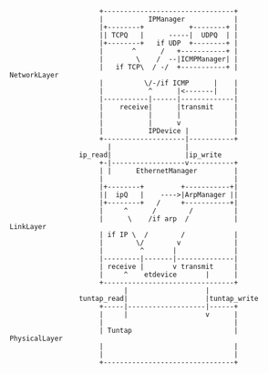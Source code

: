         
                          +--------------------------------+                                          
                          |           IPManager            |                                          
                          |+--------+           +--------+ |                                          
                          || TCPQ   |      -----|  UDPQ  | |                                          
                          |+--------+   if UDP  +--------+ |                                          
                          |       ^      /   +-----------+ |                                          
                          |        \    /  --|ICMPManager| |                                          
                          |   if TCP\  / -/  +-----------+ |      NetworkLayer                                    
                          |          \/-/if ICMP      |    |                                          
                          |           ^      |<-------|    |                                          
                          |-----------|------|-------------|                                          
                          |    receive|      |transmit     |                                          
                          |           |      |             |                                          
                          |           |      v             |                                          
                          |           IPDevice |           |                                          
                          +--------------------|-----------+                                          
                            |                  |                                                      
                     ip_read|                  |ip_write                                              
                          +-|------------------v-----------+                                          
                          | |      EthernetManager         |                                          
                          |                                |                                          
                          |+--------+         +-----------+|                                          
                          ||  ipQ   |    ---->|ArpManager ||                                          
                          |+--------+   /     +-----------+|                                          
                          |     ^      /        /          |                                             
                          |      \    /if arp  /           |      LinkLayer                                    
                          | if IP \  /        /            |                                          
                          |        \/        v             |                                          
                          |         ^       |              |                                          
                          |---------|-------|--------------|                                          
                          | receive |       v transmit     |                                          
                          |     ^    etdevice       |      |                                          
                          +--------------------------------+                                          
                                |                   |                                                 
                     tuntap_read|                   |tuntap_write                                     
                          +-----|-------------------|------+                                          
                          |     |                   v      |                                          
                          |                                |                                          
                          | Tuntap                         |      PhysicalLayer                                   
                          |                                |                                          
                          |                                |                                          
                          +--------------------------------+                                          
